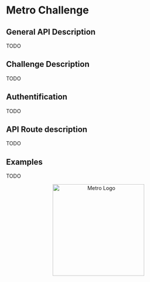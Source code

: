 # Metro Challenge

## General API Description
TODO

## Challenge Description
TODO

## Authentification
TODO

## API Route description
TODO

## Examples
TODO


<p align="center">
    <img alt="Metro Logo" src="http://logodatabases.com/wp-content/uploads/2012/05/metro-ag-logo.jpg" width="250px" />
</p>
